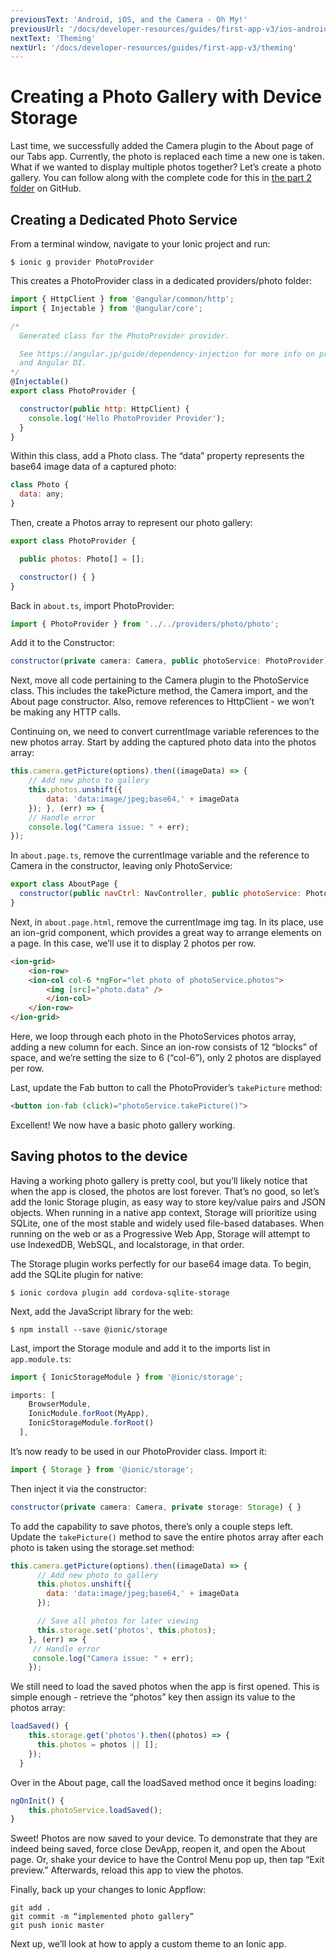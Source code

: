 ```yaml
---
previousText: 'Android, iOS, and the Camera - Oh My!'
previousUrl: '/docs/developer-resources/guides/first-app-v3/ios-android-camera'
nextText: 'Theming'
nextUrl: '/docs/developer-resources/guides/first-app-v3/theming'
---
```


# Creating a Photo Gallery with Device Storage

Last time, we successfully added the Camera plugin to the About page of our Tabs app. Currently, the photo is replaced each time a new one is taken. What if we wanted to display multiple photos together? Let’s create a photo gallery. You can follow along with the complete code for this in [the part 2 folder](https://github.com/ionic-team/photo-gallery-tutorial-ionic3/tree/master/part2) on GitHub.

## Creating a Dedicated Photo Service
From a terminal window, navigate to your Ionic project and run:

```shell
$ ionic g provider PhotoProvider
```

This creates a PhotoProvider class in a dedicated providers/photo folder:

```Javascript
import { HttpClient } from '@angular/common/http';
import { Injectable } from '@angular/core';

/*
  Generated class for the PhotoProvider provider.

  See https://angular.jp/guide/dependency-injection for more info on providers
  and Angular DI.
*/
@Injectable()
export class PhotoProvider {

  constructor(public http: HttpClient) {
    console.log('Hello PhotoProvider Provider');
  }
}
```

Within this class, add a Photo class. The “data” property represents the base64 image data of a captured photo:

```Javascript
class Photo {
  data: any;
}
```

Then, create a Photos array to represent our photo gallery:

```Javascript
export class PhotoProvider {

  public photos: Photo[] = [];

  constructor() { }
}
```

Back in `about.ts`, import PhotoProvider:

```Javascript
import { PhotoProvider } from '../../providers/photo/photo';
```

Add it to the Constructor:

```Javascript
constructor(private camera: Camera, public photoService: PhotoProvider) {  }
```

Next, move all code pertaining to the Camera plugin to the PhotoService class. This includes the takePicture method, the Camera import, and the About page constructor. Also, remove references to HttpClient - we won’t be making any HTTP calls.

Continuing on, we need to convert currentImage variable references to the new photos array. Start by adding the captured photo data into the photos array:

```Javascript
this.camera.getPicture(options).then((imageData) => {
    // Add new photo to gallery
    this.photos.unshift({
        data: 'data:image/jpeg;base64,' + imageData
    }); }, (err) => {
    // Handle error
    console.log("Camera issue: " + err);
});
```

In `about.page.ts`, remove the currentImage variable and the reference to Camera in the constructor, leaving only PhotoService:

```Javascript
export class AboutPage {
  constructor(public navCtrl: NavController, public photoService: PhotoProvider) {  }
}
```

Next, in `about.page.html`, remove the currentImage img tag. In its place, use an ion-grid component, which provides a great way to arrange elements on a page. In this case, we’ll use it to display 2 photos per row.

```html
<ion-grid>
    <ion-row>
    <ion-col col-6 *ngFor="let photo of photoService.photos">
        <img [src]="photo.data" />
        </ion-col>
    </ion-row>
</ion-grid>
```

Here, we loop through each photo in the PhotoServices photos array, adding a new column for each. Since an ion-row consists of 12 “blocks” of space, and we’re setting the size to 6 (“col-6”), only 2 photos are displayed per row.

Last, update the Fab button to call the PhotoProvider’s `takePicture` method:

```Html
<button ion-fab (click)="photoService.takePicture()">
```

Excellent! We now have a basic photo gallery working.

## Saving photos to the device

Having a working photo gallery is pretty cool, but you’ll likely notice that when the app is closed, the photos are lost forever. That’s no good, so let’s add the Ionic Storage plugin, as easy way to store key/value pairs and JSON objects. When running in a native app context, Storage will prioritize using SQLite, one of the most stable and widely used file-based databases. When running on the web or as a Progressive Web App, Storage will attempt to use IndexedDB, WebSQL, and localstorage, in that order.

The Storage plugin works perfectly for our base64 image data. To begin, add the SQLite plugin for native:

```shell
$ ionic cordova plugin add cordova-sqlite-storage
```

Next, add the JavaScript library for the web:

```shell
$ npm install --save @ionic/storage
```

Last, import the Storage module and add it to the imports list in `app.module.ts`:

```Javascript
import { IonicStorageModule } from '@ionic/storage';

imports: [
    BrowserModule,
    IonicModule.forRoot(MyApp),
    IonicStorageModule.forRoot()
  ],
```

It’s now ready to be used in our PhotoProvider class. Import it:

```Javascript
import { Storage } from '@ionic/storage';
```

Then inject it via the constructor:

```Javascript
constructor(private camera: Camera, private storage: Storage) { }
```

To add the capability to save photos, there’s only a couple steps left. Update the `takePicture()` method to save the entire photos array after each photo is taken using the storage.set method:

```Javascript
this.camera.getPicture(options).then((imageData) => {
      // Add new photo to gallery
      this.photos.unshift({
        data: 'data:image/jpeg;base64,' + imageData
      });

      // Save all photos for later viewing
      this.storage.set('photos', this.photos);
    }, (err) => {
     // Handle error
     console.log("Camera issue: " + err);
    });
```

We still need to load the saved photos when the app is first opened. This is simple enough - retrieve the “photos” key then assign its value to the photos array:

```Javascript
loadSaved() {
    this.storage.get('photos').then((photos) => {
      this.photos = photos || [];
    });
  }
```

Over in the About page, call the loadSaved method once it begins loading:

```Javascript
ngOnInit() {
    this.photoService.loadSaved();
}
```

Sweet! Photos are now saved to your device. To demonstrate that they are indeed being saved, force close DevApp, reopen it, and open the About page.  Or, shake your device to have the Control Menu pop up, then tap “Exit preview.” Afterwards, reload this app to view the photos.

Finally, back up your changes to Ionic Appflow:

```shell
git add .
git commit -m “implemented photo gallery”
git push ionic master
```

Next up, we’ll look at how to apply a custom theme to an Ionic app.
